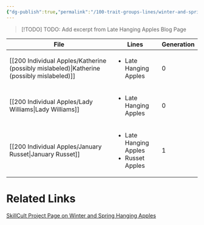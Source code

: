 ```yaml
---
{"dg-publish":true,"permalink":"/100-trait-groups-lines/winter-and-spring-hanging-apples/"}
---
```



>[!TODO] TODO: Add excerpt from Late Hanging Apples Blog Page

| File                                                                                          | Lines                                                       | Generation |
| --------------------------------------------------------------------------------------------- | ----------------------------------------------------------- | ---------- |
| [[200 Individual Apples/Katherine (possibly mislabeled)\|Katherine (possibly mislabeled)]] | <ul><li>Late Hanging Apples</li></ul>                       | 0          |
| [[200 Individual Apples/Lady Williams\|Lady Williams]]                                     | <ul><li>Late Hanging Apples</li></ul>                       | 0          |
| [[200 Individual Apples/January Russet\|January Russet]]                                   | <ul><li>Late Hanging Apples</li><li>Russet Apples</li></ul> | 1          |


# Related Links
[SkillCult Project Page on Winter and Spring Hanging Apples](https://skillcult.com/winter-hanging-apples)